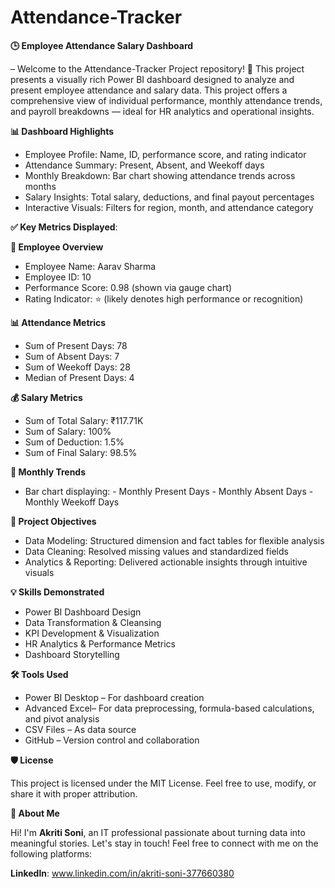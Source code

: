 # Attendance-Tracker
**🕒 Employee Attendance Salary Dashboard** 

– Welcome to the Attendance-Tracker Project repository! 🚀 This project presents a visually rich Power BI dashboard designed to analyze and present employee attendance and salary data. This project offers a comprehensive view of individual performance, monthly attendance trends, and payroll breakdowns — ideal for HR analytics and operational insights.

**📊 Dashboard Highlights**
 - Employee Profile: Name, ID, performance score, and rating indicator
 - Attendance Summary: Present, Absent, and Weekoff days
 - Monthly Breakdown: Bar chart showing attendance trends across months
 - Salary Insights: Total salary, deductions, and final payout percentages
 - Interactive Visuals: Filters for region, month, and attendance category

**✅ Key Metrics Displayed**:

**📌 Employee Overview**

- Employee Name: Aarav Sharma
- Employee ID: 10
- Performance Score: 0.98 (shown via gauge chart)
- Rating Indicator: ⭐ (likely denotes high performance or recognition)

**📊 Attendance Metrics**

- Sum of Present Days: 78
- Sum of Absent Days: 7
- Sum of Weekoff Days: 28
- Median of Present Days: 4

**💰 Salary Metrics**

- Sum of Total Salary: ₹117.71K
- Sum of Salary: 100%
- Sum of Deduction: 1.5%
- Sum of Final Salary: 98.5%

**📅 Monthly Trends**

- Bar chart displaying:
      - Monthly Present Days
      - Monthly Absent Days
      - Monthly Weekoff Days

**🧠 Project Objectives**

- Data Modeling: Structured dimension and fact tables for flexible analysis
- Data Cleaning: Resolved missing values and standardized fields
- Analytics & Reporting: Delivered actionable insights through intuitive visuals

**💡 Skills Demonstrated**
- Power BI Dashboard Design
- Data Transformation & Cleansing
- KPI Development & Visualization
- HR Analytics & Performance Metrics
- Dashboard Storytelling

**🛠️ Tools Used**
- Power BI Desktop – For dashboard creation
- Advanced Excel– For data preprocessing, formula-based calculations, and pivot analysis
- CSV Files – As data source
- GitHub – Version control and collaboration


**🛡️ License**

This project is licensed under the MIT License. Feel free to use, modify, or share it with proper attribution.

**🌟 About Me**

Hi! I'm **Akriti Soni**, an IT professional passionate about turning data into meaningful stories.
Let's stay in touch! Feel free to connect with me on the following platforms:

**Linkedln**: www.linkedin.com/in/akriti-soni-377660380






